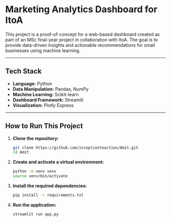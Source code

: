 # Marketing Analytics Dashboard for ItoA

This project is a proof-of-concept for a web-based dashboard created as part of an MSc final-year project in collaboration with ItoA. The goal is to provide data-driven insights and actionable recommendations for small businesses using machine learning.

---

## Tech Stack

- **Language:** Python
- **Data Manipulation:** Pandas, NumPy
- **Machine Learning:** Scikit-learn
- **Dashboard Framework:** Streamlit
- **Visualization:** Plotly Express

---

## How to Run This Project

1.  **Clone the repository:**
    ```bash
    git clone https://github.com/inceptiontoaction/Amit.git
    cd Amit
    ```

2.  **Create and activate a virtual environment:**
    ```bash
    python -m venv venv
    source venv/bin/activate
    ```

3.  **Install the required dependencies:**
    ```bash
    pip install -r requirements.txt
    ```

4.  **Run the application:**
    ```bash
    streamlit run app.py
    ```